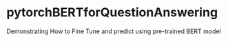 # pytorchBERTforQuestionAnswering
Demonstrating How to Fine Tune and predict using pre-trained BERT model 
